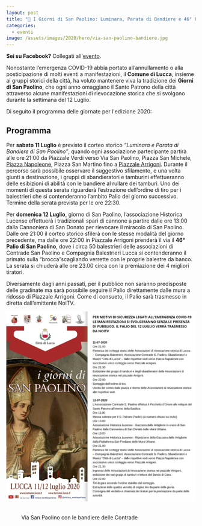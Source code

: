```yaml
---
layout: post
title: "📣 I Giorni di San Paolino: Luminara, Parata di Bandiere e 46° Palio di San Paolino"
categories:
  - eventi
image: /assets/images/2020/hero/via-san-paolino-bandiere.jpg
---
```


**Sei su Facebook?** Collegati all'[evento](https://www.facebook.com/events/317566119401163).

Nonostante l’emergenza COVID-19 abbia portato all’annullamento o alla
posticipazione di molti eventi a manifestazioni, il **Comune di Lucca**, insieme
ai gruppi storici della città, ha voluto mantenere viva la tradizione dei
**Giorni di San Paolino**, che ogni anno omaggiano il Santo Patrono della città
attraverso alcune manifestazioni di rievocazione storica che si svolgono durante
la settimana del 12 Luglio.

Di seguito il programma delle giornate per l'edizione 2020:

<!-- more -->

## Programma

Per **sabato 11 Luglio** è previsto il corteo storico *“Luminara e Parata di
Bandiere di San Paolino”*, quando ogni associazione partecipante partirà alle
ore 21:00 da Piazzale Verdi verso Via San Paolino, Piazza San Michele, [Piazza
Napoleone](https://goo.gl/maps/DCZmQPv9u8xKhhC9A), Piazza San Martino fino a
[Piazzale Arrigoni](https://goo.gl/maps/HyDpGNSRgNuZ14kdA). Durante il percorso
sarà possibile osservare il suggestivo sfilamento, e una volta giunti a
destinazione, i gruppi di sbandieratori e tamburini effettueranno delle
esibizioni di abilità con le bandiere al rullare dei tamburi. Uno dei momenti di
questa serata riguarderà l’estrazione dell’ordine di tiro per i balestrieri che
si contenderanno l’ambito Palio del giorno successivo. Termine della serata
prevista per le ore 22:30.

Per **domenica 12 Luglio**, giorno di San Paolino, l’associazione Historica
Lucense effettuerà i tradizionali spari di cannone a partire dalle ore 13:00
dalla Cannoniera di San Donato per rievocare il miracolo di San Paolino. Dalle
ore 21:00 il corteo storico sfilerà con le stesse modalità del giorno
precedente, ma dalle ore 22:00 in Piazzale Arrigoni prenderà il via il **46°
Palio di San Paolino**, dove i circa 50 balestrieri delle associazioni di
Contrade San Paolino e Compagnia Balestrieri Lucca si contenderanno il primato
sulla “brocca”scagliando verrette con le proprie balestre da banco. La serata si
chiuderà alle ore 23.00 circa con la premiazione dei 4 migliori tiratori.

Diversamente dagli anni passati, per il pubblico non saranno predisposte delle
gradinate ma sarà possibile seguire il Palio direttamente dalle mura a ridosso
di Piazzale Arrigoni. Come di consueto, il Palio sarà trasmesso in diretta
dall’emittente NoiTV.

![locandina giorni san paolino](/assets/images/2020/san-paolino-2020-programma.jpg)

<figure class="align-center">
  <img src="{{ '/assets/images/2020/via-san-paolino-bandiere-contrade.jpg' | absolute_url }}" alt="">
  <figcaption>Via San Paolino con le bandiere delle Contrade</figcaption>
</figure>

<script type='application/ld+json'>
{
  "@context": "https://www.schema.org",
  "@type": "Event",
  "name": "Luminara di San Paolino 2020",
  "url": "https://consanpaolino.org",
  "description": "Rievocazione storica, corteo storico",
  "startDate": "11/07/2020 09:00PM",
  "endDate": "11/07/2020 10:00PM",
  "eventStatus": "https://schema.org/EventScheduled",
  "eventAttendanceMode": "https://schema.org/OfflineEventAttendanceMode",
  "image": ["https://consanpaolino.org/assets/images/2020/via-san-paolino-bandiere-contrade.jpg"],
  "location": {
    "@type": "Place",
    "name": "Piazzale Arrigoni",
    "address": {
      "@type": "PostalAddress",
      "streetAddress": "Piazzale Arrigoni",
      "addressLocality": "Lucca",
      "addressRegion": "LU",
      "postalCode": "55100",
      "addressCountry": "IT"
    }
  },
  "offers": {
    "@type": "Offer",
    "price": "0.00"
  },
  "performer": {
    "@type": "PerformingGroup",
    "name": "Contrade San Paolino"
  },
  "organizer": {
    "@type": "Organization",
    "name": "Contrade San Paolino",
    "url": "https://consanpaolino.org"
  }
}
 </script>

<script type='application/ld+json'>
{
  "@context": "https://www.schema.org",
  "@type": "Event",
  "name": "Palio San Paolino 2020",
  "url": "https://consanpaolino.org",
  "description": "Disfida dei balestrieri, rievocazione storica",
  "startDate": "12/07/2020 09:00PM",
  "endDate": "12/07/2020 10:30PM",
  "eventStatus": "https://schema.org/EventScheduled",
  "eventAttendanceMode": "https://schema.org/OfflineEventAttendanceMode",
  "image": ["https://consanpaolino.org/assets/images/2020/via-san-paolino-bandiere-contrade.jpg"],
  "location": {
    "@type": "Place",
    "name": "Piazzale Arrigoni",
    "address": {
      "@type": "PostalAddress",
      "streetAddress": "Piazzale Arrigoni",
      "addressLocality": "Lucca",
      "addressRegion": "LU",
      "postalCode": "55100",
      "addressCountry": "IT"
    }
  },
  "offers": {
    "@type": "Offer",
    "price": "0.00"
  },
  "performer": {
    "@type": "PerformingGroup",
    "name": "Contrade San Paolino"
  },
  "organizer": {
    "@type": "Organization",
    "name": "Contrade San Paolino",
    "url": "https://consanpaolino.org"
  }
}
 </script>
